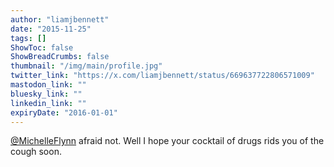 ```yaml
---
author: "liamjbennett"
date: "2015-11-25"
tags: []
ShowToc: false
ShowBreadCrumbs: false
thumbnail: "/img/main/profile.jpg"
twitter_link: "https://x.com/liamjbennett/status/669637722806571009"
mastodon_link: ""
bluesky_link: ""
linkedin_link: ""
expiryDate: "2016-01-01"
---
```


[@MichelleFlynn](https://x.com/MichelleFlynn) afraid not. Well I hope your cocktail of drugs rids you of the cough soon.

